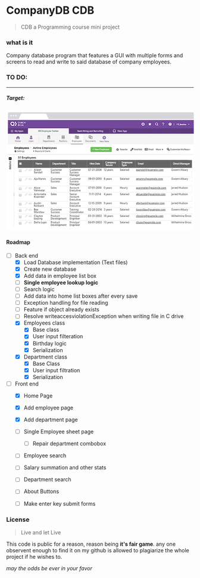 # CompanyDB CDB

> CDB a Programming course mini project

### what is it

Company database program that features a GUI with multiple forms and screens to read and write to said database of company employees.

###  TO DO:
---

##### Target:
![Demo picture](https://raw.githubusercontent.com/karimkohel/CompanyDB/main/example1.PNG "Demo")


#### Roadmap
- [ ] Back end
    - [X] Load Database implementation (Text files)
    - [X] Create new database
    - [X] Add data in employee list box
    - [ ] **Single employee lookup logic**
    - [ ] Search logic
    - [ ] Add data into home list boxes after every save
    - [ ] Exception handling for file reading  
    - [ ] Feature if object already exists
    - [ ] Resolve writeaccesviolationException when writing file in C drive
    - [X] Employees class
        - [X] Base class
        - [x] User input filteration
        - [x] Birthday logic
        - [X] Serialization
    - [X] Department class
        - [X] Base Class
        - [X] User input filtration
        - [X] Serialization

- [ ] Front end
    - [X] Home Page
    - [X] Add employee page
    - [X] Add department page
    - [ ] Single Employee sheet page
        - [ ] Repair department combobox 
    - [ ] Employee search
    - [ ] Salary summation and other stats
    - [ ] Department search
    - [ ] About Buttons
    - [ ] Make enter key submit forms


### License 
> Live and let Live

This code is public for a reason, reason being **it's fair game**.
any one observent enough to find it on my github is allowed to plagiarize the whole project if he wishes to.

*may the odds be ever in your favor*
